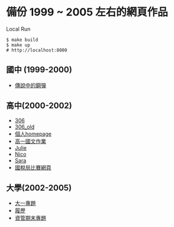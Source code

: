 # 備份 1999 ~ 2005 左右的網頁作品

Local Run
```
$ make build
$ make up
# http://localhost:8000
```

## 國中 (1999-2000)
- [傳說中的鋼彈](https://mong0520.github.io/legacy-web/html/Gundam/)

## 高中(2000-2002)
- [306](https://mong0520.github.io/legacy-web/html/306/)
- [306_old](https://mong0520.github.io/legacy-web/html/306_old/)
- [個人homepage](https://mong0520.github.io/legacy-web/html/personal/)
- [高一國文作業](https://mong0520.github.io/legacy-web/html/chinese_work/)
- [Julie](https://mong0520.github.io/legacy-web/html/julie/)
- [Nico](https://mong0520.github.io/legacy-web/html/nico_board/)
- [Sara](https://mong0520.github.io/legacy-web/html/sara/)
- [國稅局比賽網頁](https://mong0520.github.io/legacy-web/html/ntat/)

## 大學(2002-2005)
- [大一專題](https://mong0520.github.io/legacy-web/html/team8/)
- [履歷](https://mong0520.github.io/legacy-web/html/application/)
- [資管期末專題](https://mong0520.github.io/legacy-web/html/final/)
